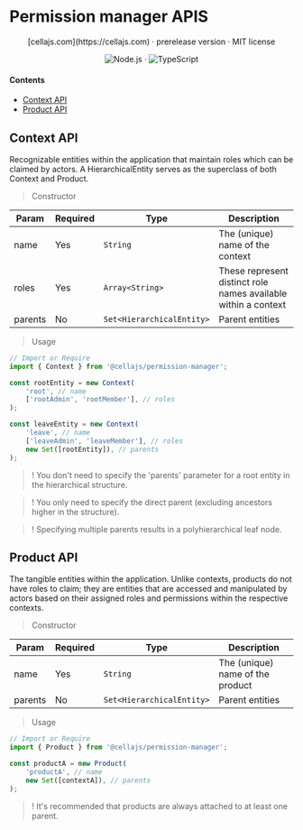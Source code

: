 # Permission manager APIS

<div align="center">
[cellajs.com](https://cellajs.com) &centerdot; prerelease version &centerdot; MIT license

![Node.js](https://img.shields.io/badge/Node.js-%2343853D?logo=node.js&logoColor=white) &middot; ![TypeScript](https://img.shields.io/badge/TypeScript-%23007ACC?logo=typescript&logoColor=white)

</div>

#### Contents
- [Context API](#Context-API)
- [Product API](#Product-API)

## Context API
Recognizable entities within the application that maintain roles which can be claimed by actors.
A HierarchicalEntity serves as the superclass of both Context and Product.

> Constructor

| Param | Required| Type | Description|
|----------|----------|----------|----------|
| name | Yes | `String` | The (unique) name of the context |
| roles | Yes | `Array<String>` | These represent distinct role names available within a context |
| parents | No | `Set<HierarchicalEntity>` | Parent entities |

> Usage

```typescript
// Import or Require
import { Context } from '@cellajs/permission-manager';

const rootEntity = new Context(
    'root', // name
    ['rootAdmin', 'rootMember'], // roles
);

const leaveEntity = new Context(
    'leave', // name
    ['leaveAdmin', 'leaveMember'], // roles
    new Set([rootEntity]), // parents
);
```
> ! You don't need to specify the 'parents' parameter for a root entity in the hierarchical structure.

> ! You only need to specify the direct parent (excluding ancestors higher in the structure).

> ! Specifying multiple parents results in a polyhierarchical leaf node.

## Product API
The tangible entities within the application. 
Unlike contexts, products do not have roles to claim; they are entities that are accessed and manipulated by actors based on their assigned roles and permissions within the respective contexts.

> Constructor

| Param | Required| Type | Description|
|----------|----------|----------|----------|
| name | Yes | `String` | The (unique) name of the product |
| parents | No | `Set<HierarchicalEntity>` | Parent entities |

> Usage

```typescript
// Import or Require
import { Product } from '@cellajs/permission-manager';

const productA = new Product(
    'productA', // name
    new Set([contextA]), // parents
);
```

> ! It's recommended that products are always attached to at least one parent.
